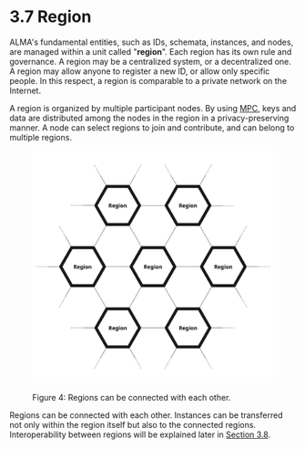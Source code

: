 # 3.7 Region

ALMA's fundamental entities, such as IDs, schemata, instances, and nodes, are managed within a unit called "**region**". Each region has its own rule and governance. A region may be a centralized system, or a decentralized one. A region may allow anyone to register a new ID, or allow only specific people. In this respect, a region is comparable to a private network on the Internet.

A region is organized by multiple participant nodes. By using [MPC](../../5.-terminology/5.2-multi-party-computation-mpc.md), keys and data are distributed among the nodes in the region in a privacy-preserving manner. A node can select regions to join and contribute, and can belong to multiple regions.

<figure><img src="../../../.gitbook/assets/region network.jpg" alt=""><figcaption><p>Figure 4: Regions can be connected with each other.</p></figcaption></figure>

Regions can be connected with each other. Instances can be transferred not only within the region itself but also to the connected regions. Interoperability between regions will be explained later in [Section 3.8](../3.8-interoperability-between-regions/).

